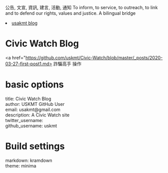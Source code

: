 

公告, 文宣, 資訊, 建言, 活動, 通知 To inform, to service, to outreach, to link and to defend our rights, values and justice. 
A bilingual bridge
<li><a href="http://classic-blog.udn.com/usakmt" > usakmt blog </a></li>

# Civic Watch Blog 
<a href="https://github.com/uskmt/Civic-Watch/blob/master/_posts/2020-03-27-first-post1.md>  詐騙高手 操作 </a>

# basic options
<div>title: Civic Watch Blog</div>
<div>author: USKMT GitHub User</div>
<div>email: usakmt@gmail.com</div>
<div>description: A Civic Watch site</div>
<div>twitter_username: </div>
<div>github_username: uskmt</div>

# Build settings
<div>markdown: kramdown</div>
theme: minima

